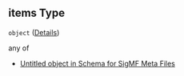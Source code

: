 ## items Type

`object` ([Details](sigmf-properties-captures-items.md))

any of

*   [Untitled object in Schema for SigMF Meta Files](sigmf-properties-captures-items-anyof-0.md "check type definition")
